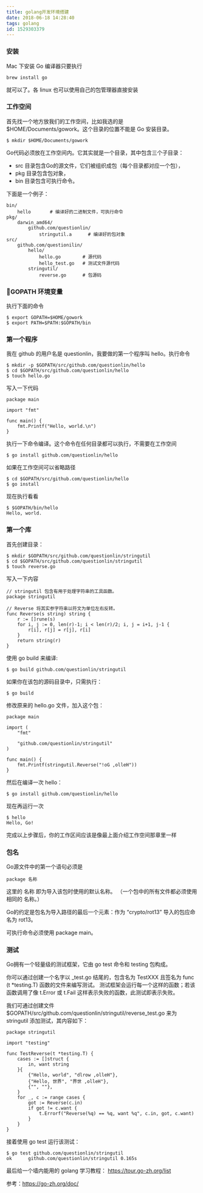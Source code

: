 ```yaml
---
title: golang开发环境搭建
date: 2018-06-18 14:28:40
tags: golang
id: 1529303379
---
```

### 安装
Mac 下安装 Go 编译器只要执行
```
brew install go
```
就可以了。各 linux 也可以使用自己的包管理器直接安装

### 工作空间
首先找一个地方放我们的工作空间，比如我选的是$HOME/Documents/gowork。这个目录的位置不能是 Go 安装目录。
```
$ mkdir $HOME/Documents/gowork
```
Go代码必须放在工作空间内。它其实就是一个目录，其中包含三个子目录：
- src 目录包含Go的源文件，它们被组织成包（每个目录都对应一个包），
- pkg 目录包含包对象，
- bin 目录包含可执行命令。

下面是一个例子：
```
bin/
    hello       # 编译好的二进制文件，可执行命令
pkg/
    darwin_amd64/
        github.com/questionlin/
            stringutil.a      # 编译好的包对象
src/
    github.com/questionilin/
        hello/
            hello.go        # 源代码
            hello_test.go   # 测试文件源代码
        stringutil/
            reverse.go      # 包源码

```

### GOPATH 环境变量
执行下面的命令
```
$ export GOPATH=$HOME/gowork
$ export PATH=$PATH:$GOPATH/bin
```

### 第一个程序
我在 github 的用户名是 questionlin，我要做的第一个程序叫 hello。执行命令
```
$ mkdir -p $GOPATH/src/github.com/questionlin/hello
$ cd $GOPATH/src/github.com/questionlin/hello
$ touch hello.go
```
写入一下代码
```
package main

import "fmt"

func main() {
	fmt.Printf("Hello, world.\n")
}
```
执行一下命令编译。这个命令在任何目录都可以执行，不需要在工作空间
```
$ go install github.com/questionlin/hello
```
如果在工作空间可以省略路径
```
$ cd $GOPATH/src/github.com/questionlin/hello
$ go install
```
现在执行看看
```
$ $GOPATH/bin/hello
Hello, world.
```

### 第一个库
首先创建目录：
```
$ mkdir $GOPATH/src/github.com/questionlin/stringutil
$ cd $GOPATH/src/github.com/questionlin/stringutil
$ touch reverse.go
```
写入一下内容
```
// stringutil 包含有用于处理字符串的工具函数。
package stringutil

// Reverse 将其实参字符串以符文为单位左右反转。
func Reverse(s string) string {
	r := []rune(s)
	for i, j := 0, len(r)-1; i < len(r)/2; i, j = i+1, j-1 {
		r[i], r[j] = r[j], r[i]
	}
	return string(r)
}
```
使用 go build 来编译:
```
$ go build github.com/questionlin/stringutil
```
如果你在该包的源码目录中，只需执行：
```
$ go build
```
修改原来的 hello.go 文件，加入这个包：
```
package main

import (
	"fmt"

	"github.com/questionlin/stringutil"
)

func main() {
	fmt.Printf(stringutil.Reverse("!oG ,olleH"))
}
```
然后在编译一次 hello：
```
$ go install github.com/questionlin/hello
```
现在再运行一次
```
$ hello
Hello, Go!
```
完成以上步骤后，你的工作区间应该是像最上面介绍工作空间那章里一样


### 包名
Go源文件中的第一个语句必须是
```
package 名称
```
这里的 名称 即为导入该包时使用的默认名称。 （一个包中的所有文件都必须使用相同的 名称。）

Go的约定是包名为导入路径的最后一个元素：作为 “crypto/rot13” 导入的包应命名为 rot13。

可执行命令必须使用 package main。

### 测试
Go拥有一个轻量级的测试框架，它由 go test 命令和 testing 包构成。

你可以通过创建一个名字以 _test.go 结尾的，包含名为 TestXXX 且签名为 func (t *testing.T) 函数的文件来编写测试。 测试框架会运行每一个这样的函数；若该函数调用了像 t.Error 或 t.Fail 这样表示失败的函数，此测试即表示失败。

我们可通过创建文件 $GOPATH/src/github.com/questionlin/stringutil/reverse_test.go 来为 stringutil 添加测试，其内容如下：
```
package stringutil

import "testing"

func TestReverse(t *testing.T) {
	cases := []struct {
		in, want string
	}{
		{"Hello, world", "dlrow ,olleH"},
		{"Hello, 世界", "界世 ,olleH"},
		{"", ""},
	}
	for _, c := range cases {
		got := Reverse(c.in)
		if got != c.want {
			t.Errorf("Reverse(%q) == %q, want %q", c.in, got, c.want)
		}
	}
}
```
接着使用 go test 运行该测试：
```
$ go test github.com/questionlin/stringutil
ok  	github.com/questionlin/stringutil 0.165s
```


最后给一个墙内能用的 golang 学习教程：
https://tour.go-zh.org/list

参考：https://go-zh.org/doc/
